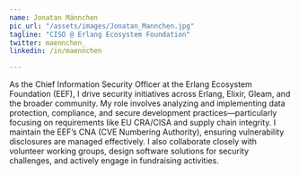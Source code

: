 ```yaml
---
name: Jonatan Männchen
pic_url: "/assets/images/Jonatan_Mannchen.jpg"
tagline: "CISO @ Erlang Ecosystem Foundation"
twitter: maennchen_
linkedin: /in/maennchen

---
```

As the Chief Information Security Officer at the Erlang Ecosystem Foundation (EEF), I drive security initiatives across Erlang, Elixir, Gleam, and the broader community. My role involves analyzing and implementing data protection, compliance, and secure development practices—particularly focusing on requirements like EU CRA/CISA and supply chain integrity. I maintain the EEF’s CNA (CVE Numbering Authority), ensuring vulnerability disclosures are managed effectively. I also collaborate closely with volunteer working groups, design software solutions for security challenges, and actively engage in fundraising activities.
